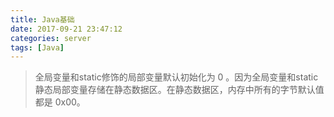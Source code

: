 ```yaml
---
title: Java基础
date: 2017-09-21 23:47:12
categories: server
tags: [Java] 
---
```

>全局变量和static修饰的局部变量默认初始化为 0 。因为全局变量和static静态局部变量存储在静态数据区。在静态数据区，内存中所有的字节默认值都是 0x00。